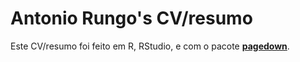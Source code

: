 # Antonio Rungo's CV/resumo

Este CV/resumo foi feito em R, RStudio, e com o pacote [**pagedown**](https://github.com/rstudio/pagedown).



